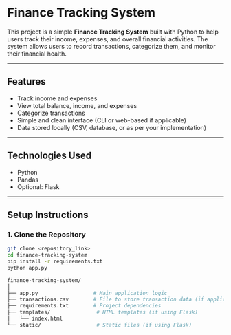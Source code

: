 # Finance Tracking System

This project is a simple **Finance Tracking System** built with Python to help users track their income, expenses, and overall financial activities. The system allows users to record transactions, categorize them, and monitor their financial health.

---

## Features

- Track income and expenses
- View total balance, income, and expenses
- Categorize transactions
- Simple and clean interface (CLI or web-based if applicable)
- Data stored locally (CSV, database, or as per your implementation)

---

## Technologies Used

- Python
- Pandas 
- Optional: Flask 


---

## Setup Instructions

### 1. Clone the Repository

```bash
git clone <repository_link>
cd finance-tracking-system
pip install -r requirements.txt
python app.py

finance-tracking-system/
│
├── app.py                  # Main application logic
├── transactions.csv        # File to store transaction data (if applicable)
├── requirements.txt        # Project dependencies
├── templates/               # HTML templates (if using Flask)
│   └── index.html          
└── static/                  # Static files (if using Flask)
